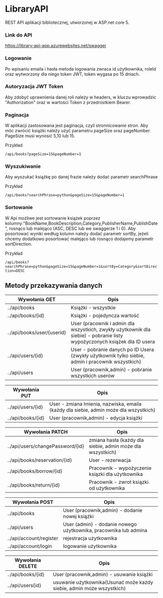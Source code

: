 # LibraryAPI
REST API aplikacji bibliotecznej, utworzonej w ASP.net core 5.

### Link do API
https://library-api-app.azurewebsites.net/swagger

### Logowanie
Po wpisaniu emaila i hasła metoda logowania zwraca id użytkownika, roleId oraz wytworzony dla niego token JWT, token wygasa po 15 dniach.

### Autoryzacja JWT Token
Aby zdobyć uprawnienia danej roli należy  w headers, w kluczu wprowadzic "Authorization" oraz w wartości Token z przedrostkiem Bearer.


### Paginacja 
W aplikacji zastosowana jest paginacja, czyli stronnicowanie stron. Aby móc zwrócić  książki należy użyć parametru pageSize oraz pageNumber.
PageSize musi wynosić 5,10 lub 15.

Przykład

`/api/books?pageSize=15&pageNumber=1`

### Wyszukiwanie
Aby wyszukać książkę po danej frazie należy dodać parametr searchPhrase

Przykład

`/api/books?searchPhrase=python&pageSize=15&pageNumber=1`

### Sortowanie
W Api możliwe jest sortowanie książek poprzez kolumny:"BookName,BookDescription,Category,PublisherName,PublishDate", rosnąco lub malejąco (ASC, DESC lub we swaggerze 1 i 0).
Aby posortować wyniki według kolumn należy dodać parametr sortBy, jeżeli chcemy dodatkowo posortować malejąco lub rosnąco dodajemy parametr sortDirection.

Przykład

`/api/books?searchPhrase=python&pageSize=15&pageNumber=1&sortBy=Category&sortDirection=DESC`

## Metody przekazywania danych

| Wywołania GET  | Opis | 
| ------------- | ------------ | 
| ../api/books  | Książki - wszystkie  | 
| ../api/books/{id} | Książki - pojedyncza wartość  | | 
| ../api/books/user/{userid} | User (pracownik i admin dla wszystkich, zwykły użytkownik dla siebie) - pobranie listy wypożyczonych książek dla ID usera  | 
| ../api/users/{id}  | User - pobranie danych po ID Usera (zwykły użytkownik tylko siebie, admin i pracownik wszystkich) | 
| ../api/users | User (pracownik,admin) - pobranie wszystkich userów |

| Wywołania PUT  | Opis | 
| ------------- | ------------ | 
| ../api/users/{id}  | User  - zmiana Imienia, nazwiska, emaila (każdy dla siebie, admin może dla wszystkich) | 
| ../api/books/{id} | User (pracownik,admin) - edycja książki  | 



| Wywołania PATCH  | Opis | 
| ------------- | ------------ | 
|../api/users/changePassword/{id}  | zmiana hasła (każdy dla siebie, admin może dla wszystkich)  |   | 
|../api/books/reservation/{id} | User - rezerwacja  | 
|../api/books/borrow/{id} | Pracownik - wypożyczenie ksiązki dla użytkownika |
|../api/books/return/{id} | Pracownik - zwrot ksiązki od użytkownika  |

| Wywołania POST  | Opis | 
| ------------- | ------------ | 
| ../api/books  | User (pracownik,admin) - dodanie nowej książki  | 
| ../api/users | User (admin) - dodanie nowego użytkownika, pracownika lub admina | 
| ../api/account/register | rejestracja użytkownika |
| ../api​/account​/login    |  logowanie użytkownika |

| Wywołania DELETE  | Opis | 
| ------------- | ------------ | 
| ../api/books/{id}  | User (pracownik,admin) - usuwanie książki  | 
| ../api/users{id} | usuwanie użytkownika(Usunać może każdy siebie, admin może wszystkich) | 
